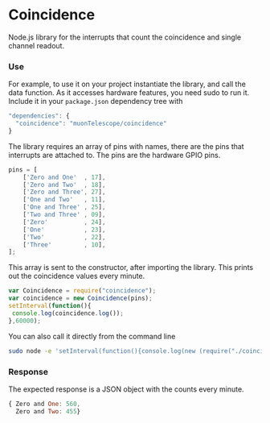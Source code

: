 # Coincidence
Node.js library for the interrupts that count the coincidence and single channel readout.

### Use
For example, to use it on your project instantiate the library, and call the data function. As it accesses hardware features, you need sudo to run it. Include it in your `package.json` dependency tree with
```javascript
"dependencies": {
  "coincidence": "muonTelescope/coincidence"
}
```
The library requires an array of pins with names, there are the pins that interrupts are attached to. The pins are the hardware GPIO pins.
```javascript
pins = [
    ['Zero and One'  , 17],
    ['Zero and Two'  , 18],
    ['Zero and Three', 27],
    ['One and Two'   , 11],
    ['One and Three' , 25],
    ['Two and Three' , 09],
    ['Zero'          , 24],
    ['One'           , 23],
    ['Two'           , 22],
    ['Three'         , 10],
];
```
This array is sent to the constructor, after importing the library. This prints out the coincidence values every minute.
```js
var Coincidence = require("coincidence");
var coincidence = new Coincidence(pins);
setInterval(function(){
 console.log(coincidence.log()); 
},60000);
```
You can also call it directly from the command line 

```bash
sudo node -e 'setInterval(function(){console.log(new (require("./coincidence.js"))([["Zero and One", 17], ["Zero and Two", 18],["Zero and Three", 27]]).log())},60000);'
```

### Response
The expected response is a JSON object with the counts every minute.
```javascript
{ Zero and One: 560,
  Zero and Two: 455}
```
